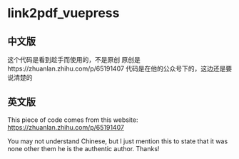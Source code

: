 # link2pdf_vuepress

## 中文版
这个代码是看到趁手而使用的，不是原创
原创是https://zhuanlan.zhihu.com/p/65191407
代码是在他的公众号下的，这边还是要说清楚的

## 英文版

This piece of code comes from this website: 
https://zhuanlan.zhihu.com/p/65191407

You may not understand Chinese, but I just mention this to state that it was none other them he is the authentic author. Thanks!
